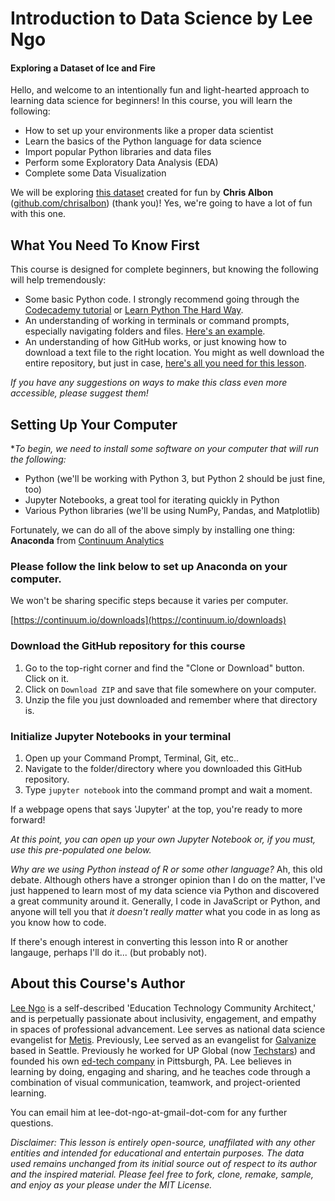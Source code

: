 # Introduction to Data Science by Lee Ngo 
#### Exploring a Dataset of Ice and Fire

Hello, and welcome to an intentionally fun and light-hearted approach to learning data science for beginners! 
In this course, you will learn the following:
* How to set up your environments like a proper data scientist
* Learn the basics of the Python language for data science
* Import popular Python libraries and data files
* Perform some Exploratory Data Analysis (EDA)
* Complete some Data Visualization

We will be exploring [this dataset](https://github.com/chrisalbon/war_of_the_five_kings_dataset) created for fun by **Chris Albon** ([github.com/chrisalbon](https://github.com/chrisalbon)) (thank you)! Yes, we're going to have a lot of fun with this one.

## What You Need To Know First

This course is designed for complete beginners, but knowing the following will help tremendously:
* Some basic Python code. I strongly recommend going through the [Codecademy tutorial](https://www.codecademy.com/learn/python) or [Learn Python The Hard Way](https://learnpythonthehardway.org/).
* An understanding of working in terminals or command prompts, especially navigating folders and files. [Here's an example](http://www.digitalcitizen.life/command-prompt-how-use-basic-commands).
* An understanding of how GitHub works, or just knowing how to download a text file to the right location. You might as well download the entire repository, but just in case, [here's all you need for this lesson](https://stackoverflow.com/questions/4604663/download-single-files-from-github).

*If you have any suggestions on ways to make this class even more accessible, please suggest them!*

## Setting Up Your Computer

**To begin, we need to install some software on your computer that will run the following:*
* Python (we'll be working with Python 3, but Python 2 should be just fine, too)
* Jupyter Notebooks, a great tool for iterating quickly in Python
* Various Python libraries (we'll be using NumPy, Pandas, and Matplotlib) 

Fortunately, we can do all of the above simply by installing one thing: **Anaconda** from [Continuum Analytics](https://continuum.io)

### Please follow the link below to set up Anaconda on your computer.

We won't be sharing specific steps because it varies per computer.

[https://continuum.io/downloads](https://continuum.io/downloads)

### Download the GitHub repository for this course
1. Go to the top-right corner and find the "Clone or Download" button. Click on it.
2. Click on `Download ZIP` and save that file somewhere on your computer. 
3. Unzip the file you just downloaded and remember where that directory is.

### Initialize Jupyter Notebooks in your terminal

1. Open up your Command Prompt, Terminal, Git, etc.. 
2. Navigate to the folder/directory where you downloaded this GitHub repository.
3. Type `jupyter notebook` into the command prompt and wait a moment.

If a webpage opens that says 'Jupyter' at the top, you're ready to more forward!

*At this point, you can open up your own Jupyter Notebook or, if you must, use this pre-populated one below.*

*Why are we using Python instead of R or some other language?*
Ah, this old debate. Although others have a stronger opinion than I do on the matter, I've just happened to learn most of my data science via Python and discovered a great community around it. Generally, I code in JavaScript or Python, and anyone will tell you that *it doesn't really matter* what you code in as long as you know how to code. 

If there's enough interest in converting this lesson into R or another langauge, perhaps I'll do it... (but probably not).

## About this Course's Author

[Lee Ngo](https://about.me/leengo) is a self-described 'Education Technology Community Architect,' and is perpetually passionate about inclusivity, engagement, and empathy in spaces of professional advancement.  Lee serves as national data science evangelist for [Metis](https://thisismetis.com). Previously, Lee served as an evangelist for [Galvanize](https://galvanize.com) based in Seattle. Previously he worked for UP Global (now [Techstars](https://techstars.com)) and founded his own [ed-tech company](https://scholarhero.com) in Pittsburgh, PA. Lee believes in learning by doing, engaging and sharing, and he teaches code through a combination of visual communication, teamwork, and project-oriented learning.

You can email him at lee-dot-ngo-at-gmail-dot-com for any further questions.

*Disclaimer: This lesson is entirely open-source, unaffilated with any other entities and intended for educational and entertain purposes. The data used remains unchanged from its initial source out of respect to its author and the inspired material. Please feel free to fork, clone, remake, sample, and enjoy as your please under the MIT License.*

